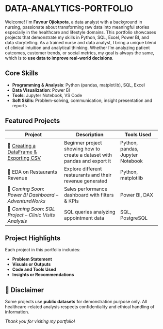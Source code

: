 # DATA-ANALYTICS-PORTFOLIO
Welcome! I'm **Favour Ojiokpota**, a data analyst with a background in nursing, passionate about transforming raw data into meaningful stories especially in the healthcare and lifestyle domains. This portfolio showcases projects that demonstrate my skills in Python, SQL, Excel, Power BI, and data storytelling.
As a trained nurse and data analyst, I bring a unique blend of clinical intuition and analytical thinking. Whether I'm analyzing patient outcomes, customer trends, or social metrics, my goal is always the same, which is to **use data to improve real-world decisions**.

## Core Skills

- **Programming & Analysis**: Python (pandas, matplotlib), SQL, Excel
- **Data Visualization**: Power BI
- **Tools**: Jupyter Notebook, VS Code 
- **Soft Skills**: Problem-solving, communication, insight presentation and reports

## Featured Projects

| Project | Description | Tools Used |
|--------|-------------|------------|
| 🔹 [Creating a DataFrame & Exporting CSV](https://github.com/fae-o/Creating-DataFrame-CSV) | Beginner project showing how to create a dataset with pandas and export it | Python, pandas, Jupyter Notebook |
| 🔹 EDA on Restaurants Revenue | Explore different restaurants and their revenue generated | Python, matplotlib |
| 🔹 *Coming Soon: Power BI Dashboard – AdventureWorks* | Sales performance dashboard with filters & KPIs | Power BI, DAX |
| 🔹 *Coming Soon: SQL Project – Clinic Visits Analysis* | SQL queries analyzing appointment data | SQL, PostgreSQL |

## Project Highlights

Each project in this portfolio includes:
- **Problem Statement**
- **Visuals or Outputs**
- **Code and Tools Used**
- **Insights or Recommendations**

## 📌 Disclaimer
Some projects use **public datasets** for demonstration purpose only. All healthcare-related analysis respects confidentiality and ethical handling of information.

_Thank you for visiting my portfolio!_

